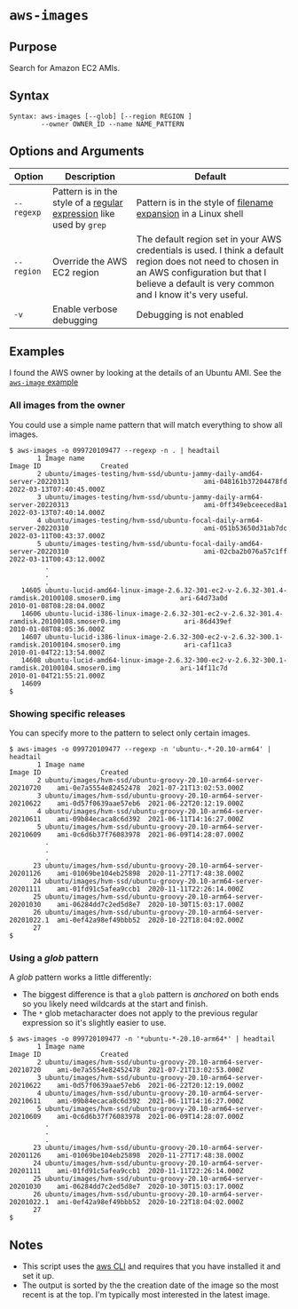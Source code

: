 # `aws-images`

## Purpose
Search for Amazon EC2 AMIs.

## Syntax
```
Syntax: aws-images [--glob] [--region REGION ]
        --owner OWNER_ID --name NAME_PATTERN
```

## Options and Arguments
| Option           | Description                                                                                                                                | Default                                                                                                                 |
|------------------|--------------------------------------------------------------------------------------------------------------------------------------------|-------------------------------------------------------------------------------------------------------------------------|
| `--regexp`   | Pattern is in the style of a [regular expression](https://en.wikipedia.org/wiki/Regular_expression) like used by `grep` | Pattern is in the style of [filename expansion](https://www.gnu.org/software/bash/manual/html_node/Pattern-Matching.html) in a Linux shell |
| `--region` | Override the AWS EC2 region                                                                                                                | The default region set in your AWS credentials is used.  I think a default region does not need to chosen in an AWS configuration but that I believe a default is very common and I know it's very useful.
| `-v`             | Enable verbose debugging                                                                                                                   | Debugging is not enabled                                                                                                |


## Examples
I found the AWS owner by looking at the details of an Ubuntu AMI.  See the [`aws-image` example](aws-image.md)

### All images from the owner
You could use a simple name pattern that will match everything to show all images.
```
$ aws-images -o 099720109477 --regexp -n . | headtail
       1 Image name                                                                                              Image ID               Created
       2 ubuntu/images-testing/hvm-ssd/ubuntu-jammy-daily-amd64-server-20220313                                  ami-048161b37204478fd  2022-03-13T07:40:45.000Z
       3 ubuntu/images-testing/hvm-ssd/ubuntu-jammy-daily-arm64-server-20220313                                  ami-0ff349ebceeced8a1  2022-03-13T07:40:14.000Z
       4 ubuntu/images-testing/hvm-ssd/ubuntu-focal-daily-arm64-server-20220310                                  ami-051b53650d31ab7dc  2022-03-11T00:43:37.000Z
       5 ubuntu/images-testing/hvm-ssd/ubuntu-focal-daily-amd64-server-20220310                                  ami-02cba2b076a57c1ff  2022-03-11T00:43:12.000Z
         .
         .
         .
   14605 ubuntu-lucid-amd64-linux-image-2.6.32-301-ec2-v-2.6.32-301.4-ramdisk.20100108.smoser0.img               ari-64d73a0d           2010-01-08T08:28:04.000Z
   14606 ubuntu-lucid-i386-linux-image-2.6.32-301-ec2-v-2.6.32-301.4-ramdisk.20100108.smoser0.img                ari-86d439ef           2010-01-08T08:05:36.000Z
   14607 ubuntu-lucid-i386-linux-image-2.6.32-300-ec2-v-2.6.32-300.1-ramdisk.20100104.smoser0.img                ari-caf11ca3           2010-01-04T22:13:54.000Z
   14608 ubuntu-lucid-amd64-linux-image-2.6.32-300-ec2-v-2.6.32-300.1-ramdisk.20100104.smoser0.img               ari-14f11c7d           2010-01-04T21:55:21.000Z
   14609
$
```

### Showing specific releases
You can specify more to the pattern to select only certain images.
```
$ aws-images -o 099720109477 --regexp -n 'ubuntu-.*-20.10-arm64' | headtail
       1 Image name                                                         Image ID               Created
       2 ubuntu/images/hvm-ssd/ubuntu-groovy-20.10-arm64-server-20210720    ami-0e7a5554e82452478  2021-07-21T13:02:53.000Z
       3 ubuntu/images/hvm-ssd/ubuntu-groovy-20.10-arm64-server-20210622    ami-0d57f0639aae57eb6  2021-06-22T20:12:19.000Z
       4 ubuntu/images/hvm-ssd/ubuntu-groovy-20.10-arm64-server-20210611    ami-09b84ecaca8c6d392  2021-06-11T14:16:27.000Z
       5 ubuntu/images/hvm-ssd/ubuntu-groovy-20.10-arm64-server-20210609    ami-0c6d6b37f76083978  2021-06-09T14:28:07.000Z
         .
         .
         .
      23 ubuntu/images/hvm-ssd/ubuntu-groovy-20.10-arm64-server-20201126    ami-01069be104eb25898  2020-11-27T17:48:38.000Z
      24 ubuntu/images/hvm-ssd/ubuntu-groovy-20.10-arm64-server-20201111    ami-01fd91c5afea9ccb1  2020-11-11T22:26:14.000Z
      25 ubuntu/images/hvm-ssd/ubuntu-groovy-20.10-arm64-server-20201030    ami-06284dd7c2ed5d8e7  2020-10-30T15:03:17.000Z
      26 ubuntu/images/hvm-ssd/ubuntu-groovy-20.10-arm64-server-20201022.1  ami-0ef42a98ef49bbb52  2020-10-22T18:04:02.000Z
      27
$
```

### Using a _glob_ pattern
A _glob_ pattern works a little differently:
- The biggest difference is that a `glob` pattern is _anchored_ on both ends so you likely need wildcards at the start and finish.
- The `*` glob metacharacter does not apply to the previous regular expression so it's slightly easier to use.
```
$ aws-images -o 099720109477 -n '*ubuntu-*-20.10-arm64*' | headtail
       1 Image name                                                         Image ID               Created
       2 ubuntu/images/hvm-ssd/ubuntu-groovy-20.10-arm64-server-20210720    ami-0e7a5554e82452478  2021-07-21T13:02:53.000Z
       3 ubuntu/images/hvm-ssd/ubuntu-groovy-20.10-arm64-server-20210622    ami-0d57f0639aae57eb6  2021-06-22T20:12:19.000Z
       4 ubuntu/images/hvm-ssd/ubuntu-groovy-20.10-arm64-server-20210611    ami-09b84ecaca8c6d392  2021-06-11T14:16:27.000Z
       5 ubuntu/images/hvm-ssd/ubuntu-groovy-20.10-arm64-server-20210609    ami-0c6d6b37f76083978  2021-06-09T14:28:07.000Z
         .
         .
         .
      23 ubuntu/images/hvm-ssd/ubuntu-groovy-20.10-arm64-server-20201126    ami-01069be104eb25898  2020-11-27T17:48:38.000Z
      24 ubuntu/images/hvm-ssd/ubuntu-groovy-20.10-arm64-server-20201111    ami-01fd91c5afea9ccb1  2020-11-11T22:26:14.000Z
      25 ubuntu/images/hvm-ssd/ubuntu-groovy-20.10-arm64-server-20201030    ami-06284dd7c2ed5d8e7  2020-10-30T15:03:17.000Z
      26 ubuntu/images/hvm-ssd/ubuntu-groovy-20.10-arm64-server-20201022.1  ami-0ef42a98ef49bbb52  2020-10-22T18:04:02.000Z
      27
$
```

## Notes

- This script uses the [aws CLI](https://aws.amazon.com/cli/) and requires that you have installed it and set it up.
- The output is sorted by the the creation date of the image so the most recent is at the top.  I'm typically most interested in the latest image.
